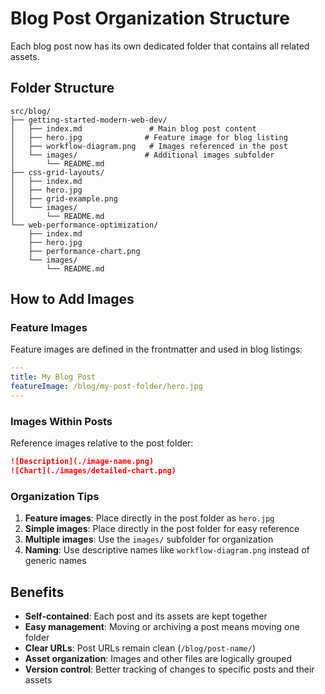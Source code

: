 # Blog Post Organization Structure

Each blog post now has its own dedicated folder that contains all related assets.

## Folder Structure

```
src/blog/
├── getting-started-modern-web-dev/
│   ├── index.md               # Main blog post content
│   ├── hero.jpg              # Feature image for blog listing
│   ├── workflow-diagram.png   # Images referenced in the post
│   └── images/               # Additional images subfolder
│       └── README.md
├── css-grid-layouts/
│   ├── index.md
│   ├── hero.jpg
│   ├── grid-example.png
│   └── images/
│       └── README.md
└── web-performance-optimization/
    ├── index.md
    ├── hero.jpg
    ├── performance-chart.png
    └── images/
        └── README.md
```

## How to Add Images

### Feature Images
Feature images are defined in the frontmatter and used in blog listings:

```yaml
---
title: My Blog Post
featureImage: /blog/my-post-folder/hero.jpg
---
```

### Images Within Posts
Reference images relative to the post folder:

```markdown
![Description](./image-name.png)
![Chart](./images/detailed-chart.png)
```

### Organization Tips

1. **Feature images**: Place directly in the post folder as `hero.jpg`
2. **Simple images**: Place directly in the post folder for easy reference
3. **Multiple images**: Use the `images/` subfolder for organization
4. **Naming**: Use descriptive names like `workflow-diagram.png` instead of generic names

## Benefits

- **Self-contained**: Each post and its assets are kept together
- **Easy management**: Moving or archiving a post means moving one folder
- **Clear URLs**: Post URLs remain clean (`/blog/post-name/`)
- **Asset organization**: Images and other files are logically grouped
- **Version control**: Better tracking of changes to specific posts and their assets
